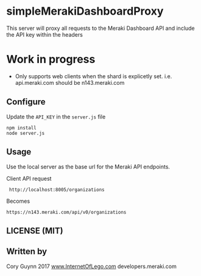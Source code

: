 # simpleMerakiDashboardProxy

 This server will proxy all requests to the Meraki Dashboard API and include the API key within the headers

# Work in progress
- Only supports web clients when the shard is explicetly set.
i.e. api.meraki.com should be n143.meraki.com 


## Configure
 Update the `API_KEY` in the `server.js` file
 ```
 npm install
 node server.js
 ```

## Usage
Use the local server as the base url for the Meraki API endpoints.

Client API request
```
 http://localhost:8005/organizations
```
Becomes
```
https://n143.meraki.com/api/v0/organizations
```

## LICENSE (MIT)

## Written by 
Cory Guynn 2017
www.InternetOfLego.com
developers.meraki.com

